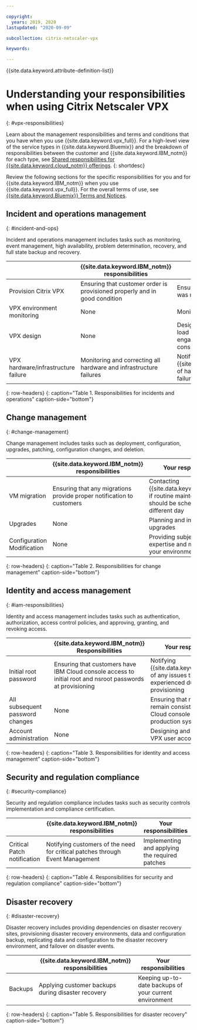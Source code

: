 ```yaml
---

copyright:
  years: 2019, 2020
lastupdated: "2020-09-09"

subcollection: citrix-netscaler-vpx

keywords:

---
```


{{site.data.keyword.attribute-definition-list}}

# Understanding your responsibilities when using Citrix Netscaler VPX
{: #vpx-responsibilities}

Learn about the management responsibilities and terms and conditions that you have when you use {{site.data.keyword.vpx_full}}. For a high-level view of the service types in {{site.data.keyword.Bluemix}} and the breakdown of responsibilities between the customer and {{site.data.keyword.IBM_notm}} for each type, see [Shared responsibilities for {{site.data.keyword.cloud_notm}} offerings](/docs/overview?topic=overview-shared-responsibilities).
{: shortdesc}

Review the following sections for the specific responsibilities for you and for {{site.data.keyword.IBM_notm}} when you use {{site.data.keyword.vpx_full}}. For the overall terms of use, see [{{site.data.keyword.Bluemix}} Terms and Notices](/docs/overview/terms-of-use?topic=overview-terms).

## Incident and operations management
{: #incident-and-ops}

Incident and operations management includes tasks such as monitoring, event management, high availability, problem determination, recovery, and full state backup and recovery.

|  | {{site.data.keyword.IBM_notm}} responsibilities | Your responsibilities |
|----------|-----------------------|--------|
|Provision Citrix VPX| Ensuring that customer order is provisioned properly and in good condition  | Ensuring that the configuration was received|
|VPX environment monitoring| None  | Monitoring your environment |
|VPX design| None  | Designing and deploying your load balancing system, and engaging IBM for design consultation |
|VPX hardware/infrastructure failure| Monitoring and correcting all hardware and infrastructure failures | Notifying {{site.data.keyword.IBM_notm}} of hardware and infrastructure failures  |
{: row-headers}
{: caption="Table 1. Responsibilities for incidents and operations" caption-side="bottom"}

## Change management
{: #change-management}

Change management includes tasks such as deployment, configuration, upgrades, patching, configuration changes, and deletion.

|  | {{site.data.keyword.IBM_notm}} responsibilities | Your responsibilities |
|----------|-----------------------|--------|
|VM migration|  Ensuring that any migrations provide proper notification to customers  | Contacting {{site.data.keyword.IBM_notm}} if routine maintenance work should be scheduled on a different day |
|Upgrades| None  | Planning and implementing all upgrades |
|Configuration Modification| None | Providing subject matter expertise and modification of your environment |
{: row-headers}
{: caption="Table 2. Responsibilities for change management" caption-side="bottom"}

## Identity and access management
{: #iam-responsibilities}

Identity and access management includes tasks such as authentication, authorization, access control policies, and approving, granting, and revoking access.

|  | {{site.data.keyword.IBM_notm}} Responsibilities | Your responsibilities |
|----------|-----------------------|--------|
|Initial root password| Ensuring that customers have IBM Cloud console access to initial root and nsroot passwords at provisioning | Notifying {{site.data.keyword.IBM_notm}} of any issues that are experienced during provisioning |
|All subsequent password changes| None  | Ensuring that root passwords remain consistent in the IBM Cloud console and on production systems |
|Account administration| None  | Designing and implementing VPX user account design goals |
{: row-headers}
{: caption="Table 3. Responsibilities for identity and access management" caption-side="bottom"}

## Security and regulation compliance
{: #security-compliance}

Security and regulation compliance includes tasks such as security controls implementation and compliance certification.

|  | {{site.data.keyword.IBM_notm}} responsibilities | Your responsibilities |
|----------|-----------------------|--------|
|Critical Patch notification| Notifying customers of the need for critical patches through Event Management  | Implementing and applying the required patches |
{: row-headers}
{: caption="Table 4. Responsibilities for security and regulation compliance" caption-side="bottom"}

## Disaster recovery
{: #disaster-recovery}

Disaster recovery includes providing dependencies on disaster recovery sites, provisioning disaster recovery environments, data and configuration backup, replicating data and configuration to the disaster recovery environment, and failover on disaster events.

|  | {{site.data.keyword.IBM_notm}} responsibilities | Your responsibilities |
|----------|-----------------------|--------|
|Backups| Applying customer backups during disaster recovery  | Keeping up-to-date backups of your current environment |
{: row-headers}
{: caption="Table 5. Responsibilities for disaster recovery" caption-side="bottom"}
